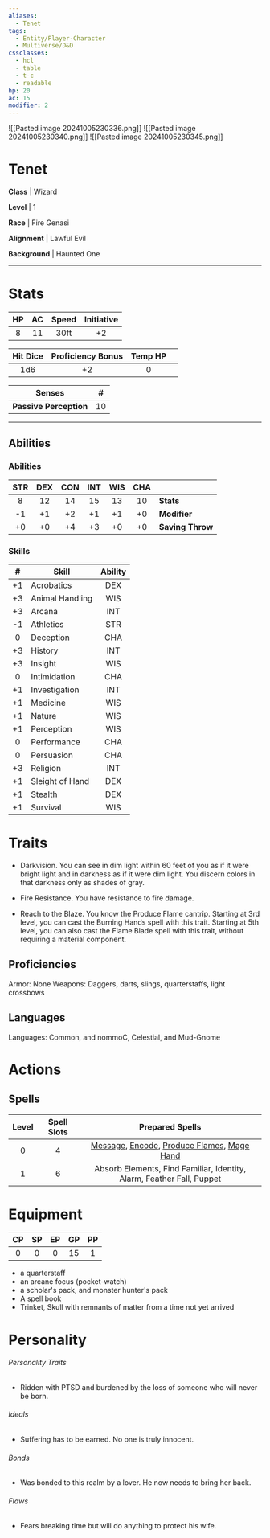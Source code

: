 ```yaml
---
aliases:
  - Tenet
tags:
  - Entity/Player-Character
  - Multiverse/D&D
cssclasses:
  - hcl
  - table
  - t-c
  - readable
hp: 20
ac: 15
modifier: 2
---
```

![[Pasted image 20241005230336.png]]
![[Pasted image 20241005230340.png]]
![[Pasted image 20241005230345.png]]

# Tenet
**Class** |  Wizard

**Level** |  1

**Race** |  Fire Genasi

**Alignment** |  Lawful Evil

**Background** |  Haunted One

---

# Stats
| HP  | AC  | Speed | Initiative |
| :-: | :-: | :---: | :--------: |
|  8  | 11  | 30ft  |     +2     |

| Hit Dice | Proficiency Bonus | Temp HP |     |
| :------: | :---------------: | :-----: | --- |
|   1d6    |        +2         |    0    |     |

| Senses | # |
|---|---|
**Passive Perception** | 10 |

---

## Abilities
### Abilities
| STR | DEX | CON | INT | WIS | CHA |                  |
| :-: | :-: | :-: | :-: | :-: | :-: | ---------------- |
|  8  | 12  | 14  | 15  | 13  | 10  | **Stats**        |
| -1  | +1  | +2  | +1  | +1  | +0  | **Modifier**     |
| +0  | +0  | +4  | +3  | +0  | +0  | **Saving Throw** |

### Skills
|  #  | Skill           | Ability |
| :-: | --------------- | :-----: |
| +1  | Acrobatics      |   DEX   |
| +3  | Animal Handling |   WIS   |
| +3  | Arcana          |   INT   |
| -1  | Athletics       |   STR   |
|  0  | Deception       |   CHA   |
| +3  | History         |   INT   |
| +3  | Insight         |   WIS   |
|  0  | Intimidation    |   CHA   |
| +1  | Investigation   |   INT   |
| +1  | Medicine        |   WIS   |
| +1  | Nature          |   WIS   |
| +1  | Perception      |   WIS   |
|  0  | Performance     |   CHA   |
|  0  | Persuasion      |   CHA   |
| +3  | Religion        |   INT   |
| +1  | Sleight of Hand |   DEX   |
| +1  | Stealth         |   DEX   |
| +1  | Survival        |   WIS   |

# Traits
- Darkvision. You can see in dim light within 60 feet of you as if it were bright light and in darkness as if it were dim light. You discern colors in that darkness only as shades of gray. 

- Fire Resistance. You have resistance to fire damage. 

- Reach to the Blaze. You know the Produce Flame cantrip. Starting at 3rd level, you can cast the Burning Hands spell with this trait. Starting at 5th level, you can also cast the Flame Blade spell with this trait, without requiring a material component.
## Proficiencies
Armor: None Weapons: Daggers, darts, slings, quarterstaffs, light crossbows
## Languages
Languages: Common, and nommoC, Celestial, and Mud-Gnome
# Actions

## Spells
| Level | Spell Slots |                                                                                                                                                                                                      Prepared Spells                                                                                                                                                                                                      |
| :---: | :---------: | :-----------------------------------------------------------------------------------------------------------------------------------------------------------------------------------------------------------------------------------------------------------------------------------------------------------------------------------------------------------------------------------------------------------------------: |
|   0   |      4      | [Message](https://roll20.net/compendium/dnd5e/Message#content), [Encode](https://mysterydicegoblin.com/blogs/the-mythical-scroll/encode-thoughts-5e-your-ultimate-strategy-guide#:~:text=Encode%20Thoughts%20is%20a%20cantrip,or%20given%20to%20another%20creature.), [Produce Flames](https://roll20.net/compendium/dnd5e/Produce%20Flame#content), [Mage Hand](https://roll20.net/compendium/dnd5e/Mage%20Hand#content) |
|   1   |      6      |                                                                                                                                                                           Absorb Elements, Find Familiar, Identity, Alarm, Feather Fall, Puppet                                                                                                                                                                           |

# Equipment
| CP  | SP  | EP  | GP  | PP  |
| :-: | :-: | :-: | :-: | :-: |
|  0  |  0  |  0  | 15  |  1  |

- a quarterstaff 
- an arcane focus (pocket-watch)
- a scholar's pack, and monster hunter's pack 
- A spell book
- Trinket, Skull with remnants of matter from a time not yet arrived

# Personality
###### Personality Traits
- Ridden with PTSD and burdened by the loss of someone who will never be born.

###### Ideals
- Suffering has to be earned. No one is truly innocent.

###### Bonds
- Was bonded to this realm by a lover. He now needs to bring her back.

###### Flaws
- Fears breaking time but will do anything to protect his wife.
